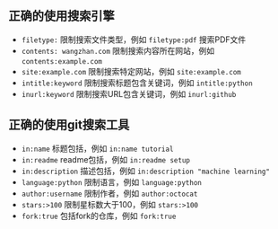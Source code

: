 ## 正确的使用搜索引擎

- `filetype:` 限制搜索文件类型，例如 `filetype:pdf` 搜索PDF文件
- `contents: wangzhan.com` 限制搜索内容所在网站，例如 `contents:example.com`
- `site:example.com` 限制搜索特定网站，例如 `site:example.com`
- `intitle:keyword` 限制搜索标题包含关键词，例如 `intitle:python`
- `inurl:keyword` 限制搜索URL包含关键词，例如 `inurl:github`

## 正确的使用git搜索工具

- `in:name` 标题包括，例如 `in:name tutorial`
- `in:readme` readme包括，例如 `in:readme setup`
- `in:description` 描述包括，例如 `in:description "machine learning"`
- `language:python` 限制语言，例如 `language:python`
- `author:username` 限制作者，例如 `author:octocat`
- `stars:>100` 限制星标数大于100，例如 `stars:>100`
- `fork:true` 包括fork的仓库，例如 `fork:true`